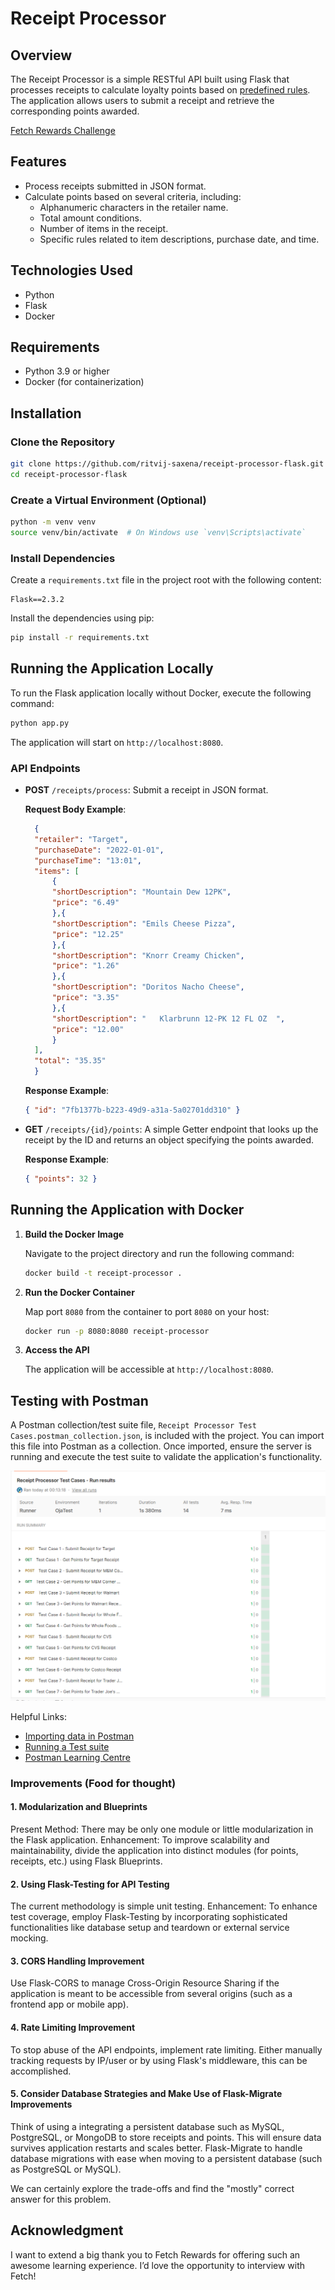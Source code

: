 # Receipt Processor

## Overview

The Receipt Processor is a simple RESTful API built using Flask that processes receipts to calculate loyalty points based on [predefined rules](https://github.com/fetch-rewards/receipt-processor-challenge?tab=readme-ov-file#rules). The application allows users to submit a receipt and retrieve the corresponding points awarded.

[Fetch Rewards Challenge](https://github.com/fetch-rewards/receipt-processor-challenge)

## Features

- Process receipts submitted in JSON format.
- Calculate points based on several criteria, including:
  - Alphanumeric characters in the retailer name.
  - Total amount conditions.
  - Number of items in the receipt.
  - Specific rules related to item descriptions, purchase date, and time.

## Technologies Used

- Python
- Flask
- Docker

## Requirements

- Python 3.9 or higher
- Docker (for containerization)

## Installation

### Clone the Repository

```bash
git clone https://github.com/ritvij-saxena/receipt-processor-flask.git
cd receipt-processor-flask
```

### Create a Virtual Environment (Optional)

```bash
python -m venv venv
source venv/bin/activate  # On Windows use `venv\Scripts\activate`
```

### Install Dependencies

Create a `requirements.txt` file in the project root with the following content:

```
Flask==2.3.2
```

Install the dependencies using pip:

```bash
pip install -r requirements.txt
```

## Running the Application Locally

To run the Flask application locally without Docker, execute the following command:

```bash
python app.py
```

The application will start on `http://localhost:8080`.

### API Endpoints

- **POST** `/receipts/process`: Submit a receipt in JSON format.

  **Request Body Example**:
  ```json
    {
    "retailer": "Target",
    "purchaseDate": "2022-01-01",
    "purchaseTime": "13:01",
    "items": [
        {
        "shortDescription": "Mountain Dew 12PK",
        "price": "6.49"
        },{
        "shortDescription": "Emils Cheese Pizza",
        "price": "12.25"
        },{
        "shortDescription": "Knorr Creamy Chicken",
        "price": "1.26"
        },{
        "shortDescription": "Doritos Nacho Cheese",
        "price": "3.35"
        },{
        "shortDescription": "   Klarbrunn 12-PK 12 FL OZ  ",
        "price": "12.00"
        }
    ],
    "total": "35.35"
    }
  ```

  **Response Example**:
  ```json
  { "id": "7fb1377b-b223-49d9-a31a-5a02701dd310" }
  ```

- **GET** `/receipts/{id}/points`: A simple Getter endpoint that looks up the receipt by the ID and returns an object specifying the points awarded.

  **Response Example**:
  ```json
  { "points": 32 }
  ```

## Running the Application with Docker

1. **Build the Docker Image**

   Navigate to the project directory and run the following command:

   ```bash
   docker build -t receipt-processor .
   ```

2. **Run the Docker Container**

   Map port `8080` from the container to port `8080` on your host:

   ```bash
   docker run -p 8080:8080 receipt-processor
   ```

3. **Access the API**

   The application will be accessible at `http://localhost:8080`.


## Testing with Postman
A Postman collection/test suite file, `Receipt Processor Test Cases.postman_collection.json`, is included with the project. You can import this file into Postman as a collection. Once imported, ensure the server is running and execute the test suite to validate the application's functionality. 

![screenshot](image.png)

Helpful Links:
- [Importing data in Postman](https://learning.postman.com/docs/getting-started/importing-and-exporting/importing-data/)
- [Running a Test suite](https://learning.postman.com/docs/tests-and-scripts/run-tests/run-tests-manually/)
- [Postman Learning Centre](https://learning.postman.com/docs/introduction/overview/)


### Improvements (Food for thought)

#### 1. Modularization and Blueprints

Present Method: There may be only one module or little modularization in the Flask application.
Enhancement: To improve scalability and maintainability, divide the application into distinct modules (for points, receipts, etc.) using Flask Blueprints.

#### 2. Using Flask-Testing for API Testing

The current methodology is simple unit testing.
Enhancement: To enhance test coverage, employ Flask-Testing by incorporating sophisticated functionalities like database setup and teardown or external service mocking.

#### 3. CORS Handling Improvement

Use Flask-CORS to manage Cross-Origin Resource Sharing if the application is meant to be accessible from several origins (such as a frontend app or mobile app).

#### 4. Rate Limiting Improvement

To stop abuse of the API endpoints, implement rate limiting. Either manually tracking requests by IP/user or by using Flask's middleware, this can be accomplished.

#### 5. Consider Database Strategies and Make Use of Flask-Migrate Improvements

Think of using a integrating a persistent database such as MySQL, PostgreSQL, or MongoDB to store receipts and points. This will ensure data survives application restarts and scales better. Flask-Migrate to handle database migrations with ease when moving to a persistent database (such as PostgreSQL or MySQL).



We can certainly explore the trade-offs and find the "mostly" correct answer for this problem.

## Acknowledgment

I want to extend a big thank you to Fetch Rewards for offering such an awesome learning experience.
I’d love the opportunity to interview with Fetch!
